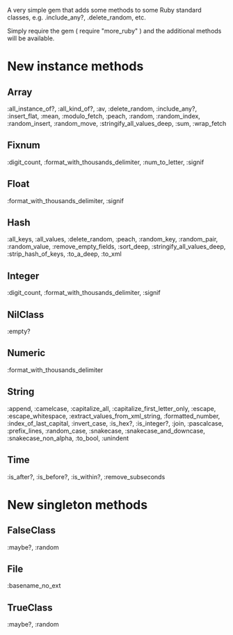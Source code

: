 A very simple gem that adds some methods to some Ruby standard classes, e.g. <array>.include_any?, <array>.delete_random, etc.

Simply require the gem ( require "more_ruby" ) and the additional methods will be available.

# New instance methods #

## Array
:all_instance_of?, :all_kind_of?, :av, :delete_random, :include_any?, :insert_flat, :mean, :modulo_fetch, :peach, :random, :random_index, :random_insert, :random_move, :stringify_all_values_deep, :sum, :wrap_fetch

## Fixnum
:digit_count, :format_with_thousands_delimiter, :num_to_letter, :signif

## Float
:format_with_thousands_delimiter, :signif

## Hash
:all_keys, :all_values, :delete_random, :peach, :random_key, :random_pair, :random_value, :remove_empty_fields, :sort_deep, :stringify_all_values_deep, :strip_hash_of_keys, :to_a_deep, :to_xml

## Integer
:digit_count, :format_with_thousands_delimiter, :signif

## NilClass
:empty?

## Numeric
:format_with_thousands_delimiter

## String
:append, :camelcase, :capitalize_all, :capitalize_first_letter_only, :escape, :escape_whitespace, :extract_values_from_xml_string, :formatted_number, :index_of_last_capital, :invert_case, :is_hex?, :is_integer?, :join, :pascalcase, :prefix_lines, :random_case, :snakecase, :snakecase_and_downcase, :snakecase_non_alpha, :to_bool, :unindent

## Time
:is_after?, :is_before?, :is_within?, :remove_subseconds

# New singleton methods #

## FalseClass
:maybe?, :random

## File
:basename_no_ext

## TrueClass
:maybe?, :random